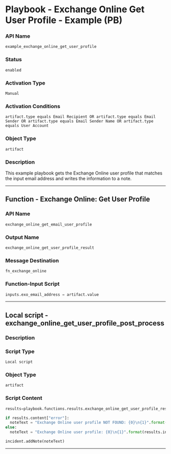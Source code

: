 <!--
    DO NOT MANUALLY EDIT THIS FILE
    THIS FILE IS AUTOMATICALLY GENERATED WITH resilient-sdk codegen
    Generated with resilient-sdk v51.0.5.0.1475
-->

# Playbook - Exchange Online Get User Profile - Example (PB)

### API Name
`example_exchange_online_get_user_profile`

### Status
`enabled`

### Activation Type
`Manual`

### Activation Conditions
`artifact.type equals Email Recipient OR artifact.type equals Email Sender OR artifact.type equals Email Sender Name OR artifact.type equals User Account`

### Object Type
`artifact`

### Description
This example playbook gets the Exchange Online user profile that matches the input email address and writes the information to a note.


---
## Function - Exchange Online: Get User Profile

### API Name
`exchange_online_get_email_user_profile`

### Output Name
`exchange_online_get_user_profile_result`

### Message Destination
`fn_exchange_online`

### Function-Input Script
```python
inputs.exo_email_address = artifact.value
```

---

## Local script - exchange_online_get_user_profile_post_process

### Description


### Script Type
`Local script`

### Object Type
`artifact`

### Script Content
```python
results=playbook.functions.results.exchange_online_get_user_profile_result

if results.content["error"]:
  noteText = "Exchange Online user profile NOT FOUND: {0}\n{1}".format(results.inputs["exo_email_address"], results.pretty_string)
else:
  noteText = "Exchange Online user profile: {0}\n{1}".format(results.inputs["exo_email_address"], results.pretty_string)

incident.addNote(noteText)
```

---

